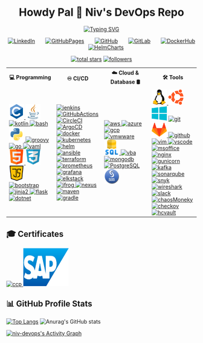 <h1 align="center">Howdy Pal 🤠 Niv's DevOps Repo</h1>

<p align="center">
  <a href="https://git.io/typing-svg"><img src="https://readme-typing-svg.demolab.com?font=Fira+Code&weight=600&size=25&duration=3500&pause=1000&color=19F302&center=true&vCenter=true&width=435&lines=DevOps+Practitioner;Ex+Venture+Capital+Analyst;Always+Learning+New+Things!" alt="Typing SVG" /></a>
</p>

<!-- Social icons section -->
<p align="center">
  <a href="https://www.linkedin.com/in/niv-zilberman/"><img width="32px" alt="LinkedIn" title="LinkedIn" src="https://i.imgur.com/yRpa1dQ.png"/></a>
  &#8287;&#8287;&#8287;&#8287;&#8287;
  <a href="https://niv-devops.github.io"><img width="35px" alt="GitHubPages" title="GitHub-Pages" src="https://cdn-icons-png.freepik.com/512/8063/8063171.png"/></a>
  &#8287;&#8287;&#8287;&#8287;&#8287;
  <a href="https://github.com/niv-devops"><img width="35px" alt="GitHub" title="GitHub" src="https://upload.wikimedia.org/wikipedia/commons/thumb/a/ae/Github-desktop-logo-symbol.svg/1024px-Github-desktop-logo-symbol.svg.png"/></a>
  &#8287;&#8287;&#8287;&#8287;&#8287;
  <a href="https://gitlab.com/realgoofy"><img width="35px" alt="GitLab" title="GitLab" src="https://img.icons8.com/nolan/200/gitlab.png"/></a>
  &#8287;&#8287;&#8287;&#8287;&#8287;
  <a href="https://hub.docker.com/u/devopsgoofy"><img width="40px" alt="DockerHub" title="DockerHub" src="https://miro.medium.com/v2/resize:fit:601/0*1XzkA-KeQkc2ugix.png"/></a>
  &#8287;&#8287;&#8287;&#8287;&#8287;
  <a href="https://artifacthub.io/packages/search?user=goofy&sort=relevance&page=1"><img width="30px" alt="HelmCharts" title="HelmCharts" src="https://artifacthub.io/static/media/placeholder_pkg_helm.png"/></a>
</p>

<p align="center">
  <a href="https://github.com/niv-devops?tab=repositories&sort=stargazers">
    <img alt="total stars" title="Total stars on GitHub" src="https://custom-icon-badges.demolab.com/github/stars/niv-devops?color=FEE12B&style=for-the-badge&labelColor=FFD300&logo=star&logoColor=black""/></a>
  <a href="https://github.com/niv-devops?tab=followers">
    <img alt="followers" title="Follow me on Github" src="https://custom-icon-badges.demolab.com/github/followers/niv-devops?color=236ad3&labelColor=1155ba&style=for-the-badge&logo=person-add&label=Follow&logoColor=white"/></a>
</p>
<Table width="100%">
  <tr>
    <th align="center" width="25%">💻 Programming</th>
    <th align="center" width="25%">♾️ CI/CD</th>
    <th align="center" width="25%">☁️ Cloud & Database 🛢️</th>
    <th align="center" width="25%">🛠️ Tools</th>
  </tr>
  <tr>
    <td>
      <a href="https://www.cprogramming.com" target="_blank" rel="noreferrer"> <img src="https://raw.githubusercontent.com/devicons/devicon/master/icons/c/c-original.svg" alt="c" width="40" height="40"/> </a>
      <a href="https://www.java.com/en" target="_blank" rel="noreferrer"> <img src="./images/java.png" alt="java" width="40" height="40"/> </a>
      <a href="https://kotlinlang.org/" target="_blank" rel="noreferrer"> <img src="https://upload.wikimedia.org/wikipedia/commons/7/74/Kotlin_Icon.png" alt="kotlin" width="40" height="40"/> </a>
      <a href="https://www.gnu.org/software/bash" target="_blank" rel="noreferrer"> <img src="https://i0.wp.com/cachecrew.com/blog/wp-content/uploads/2023/03/kisspng-bash-shell-script-command-line-interface-z-shell-5b3df572212d73.0687702015307871861359.png?fit=528%2C528&ssl=1" alt="bash" width="40" height="40"/> </a>
      <a href="https://www.python.org" target="_blank" rel="noreferrer"> <img src="https://raw.githubusercontent.com/devicons/devicon/master/icons/python/python-original.svg" alt="python" width="40" height="40"/> </a>
      <a href="https://groovy-lang.org" target="_blank" rel="noreferrer"> <img src="https://upload.wikimedia.org/wikipedia/commons/thumb/3/36/Groovy-logo.svg/800px-Groovy-logo.svg.png" alt="groovy" width="40" height="40"/> </a>
      <a href="https://go.dev/" target="_blank" rel="noreferrer"> <img src="https://miro.medium.com/v2/resize:fit:600/1*i2skbfmDsHayHhqPfwt6pA.png" alt="go" width="40" height="40"/> </a>
      <a href="https://yaml.org" target="_blank" rel="noreferrer"> <img src="https://cdn-icons-png.flaticon.com/256/9749/9749063.png" alt="yaml" width="40" height="40"/> </a>
      <a href="https://html.spec.whatwg.org" target="_blank" rel="noreferrer"> <img src="./images/html.png" alt="html" width="40" height="40"/> </a>
      <a href="https://www.w3.org/TR/CSS/#css" target="_blank" rel="noreferrer"> <img src="./images/css.png" alt="css" width="40" height="40"/> </a>
      <a href="https://ecma-international.org/publications-and-standards/standards/ecma-262/" target="_blank" rel="noreferrer"> <img src="./images/java-script.png" alt="javascript" width="40" height="40"/> </a>
      <a href="https://getbootstrap.com/" target="_blank" rel="noreferrer"> <img src="https://upload.wikimedia.org/wikipedia/commons/thumb/b/b2/Bootstrap_logo.svg/1200px-Bootstrap_logo.svg.png" alt="bootstrap" width="40" height="40"/> </a>
      <a href="https://jinja.palletsprojects.com/en/stable/" target="_blank" rel="noreferrer"> <img src="https://w.wol.ph/wp-content/uploads/2014/01/jinja2.png" alt="jinja2" width="40" height="40"/> </a>
      <a href="https://flask.palletsprojects.com/" target="_blank" rel="noreferrer"> <img src="https://img.icons8.com/?size=128&id=ewGOClUtmFX4&format=png" alt="flask" width="40" height="40"/> </a>
      <a href="https://dotnet.microsoft.com/en-us/" target="_blank" rel="noreferrer"> <img src="https://static-00.iconduck.com/assets.00/dotnet-icon-2048x2048-6nj1im30.png" alt="dotnet" width="40" height="40"/> </a>
    </td>
    <td>
      <a href="https://www.jenkins.io" target="_blank" rel="noreferrer"> <img src="https://www.vectorlogo.zone/logos/jenkins/jenkins-icon.svg" alt="jenkins" width="40" height="40"/> </a>
      <a href="https://github.com/features/actions" target="_blank" rel="noreferrer"> <img src="https://miro.medium.com/v2/resize:fit:400/1*txwKGJOoQ2W0ka_9htbu0Q.png" alt="GitHubActions" width="40" height="40"/> </a>
      <a href="https://circleci.com/" target="_blank" rel="noreferrer"> <img src="https://static-00.iconduck.com/assets.00/file-type-circleci-icon-252x256-0nzrwpuu.png" alt="CircleCI" width="40" height="40"/> </a>
      <a href="https://argoproj.github.io/cd/" target="_blank" rel="noreferrer"> <img src="https://metakube.com/content/images/2023/02/argo-icon-color.png" alt="ArgoCD" width="40" height="40"/> </a>
      <a href="https://www.docker.com/" target="_blank" rel="noreferrer"> <img src="https://miro.medium.com/v2/resize:fit:601/0*1XzkA-KeQkc2ugix.png" alt="docker" width="50" height="40"/> </a>
      <a href="https://kubernetes.io" target="_blank" rel="noreferrer"> <img src="https://www.vectorlogo.zone/logos/kubernetes/kubernetes-icon.svg" alt="kubernetes" width="40" height="40"/> </a>
      <a href="https://helm.sh/" target="_blank" rel="noreferrer"> <img src="https://miro.medium.com/v2/resize:fit:303/1*nViWw5hFgS7l3vu1RkO3YA.png" alt="helm" width="40" height="40"/> </a>
      <a href="https://www.ansible.com/" target="_blank" rel="noreferrer"> <img src="https://static-00.iconduck.com/assets.00/file-type-ansible-icon-256x256-ubp9wpth.png" alt="ansible" width="40" height="40"/> </a>
      <a href="https://www.terraform.io/" target="_blank" rel="noreferrer"> <img src="https://static-00.iconduck.com/assets.00/terraform-icon-1803x2048-hodrzd3t.png" alt="terraform" width="40" height="40"/> </a>
      <a href="https://prometheus.io/" target="_blank" rel="noreferrer"> <img src="https://static-00.iconduck.com/assets.00/prometheus-icon-511x512-1vmxbcxr.png" alt="prometheus" width="40" height="40"/> </a>
      <a href="https://grafana.com/" target="_blank" rel="noreferrer"> <img src="https://upload.wikimedia.org/wikipedia/commons/3/3b/Grafana_icon.svg" alt="grafana" width="40" height="40"/> </a>
      <a href="https://www.elastic.co/" target="_blank" rel="noreferrer"> <img src="https://global.discourse-cdn.com/uipath/optimized/3X/5/4/5461df8fd2fe783981b0180332821184b729980e_2_500x500.png" alt="elkstack" width="40" height="40"/> </a>
      <a href="https://jfrog.com/" target="_blank" rel="noreferrer"> <img src="https://store-images.s-microsoft.com/image/apps.3514.bbb1f9f4-3059-4d4e-b1b0-d8d71eb78110.560d9849-ba87-4cdc-85fd-d5d2c182b58d.ef1a1c8b-a55c-455b-860c-54aa765c94d1.png" alt="jfrog" width="40" height="40"/> </a>
      <a href="https://help.sonatype.com/en/sonatype-nexus-repository.html" target="_blank" rel="noreferrer"> <img src="https://miro.medium.com/v2/resize:fit:256/1*2b4k1_SmKkNRgqZV-NMFQg.png" alt="nexus" width="40" height="40"/> </a>
      <a href="https://maven.apache.org/" target="_blank" rel="noreferrer"> <img src="https://www.zeespire.com/assets/images/posts/0013/maven.png" alt="maven" width="40" height="40"/> </a>
      <a href="https://gradle.org/" target="_blank" rel="noreferrer"> <img src="https://cdn.iconscout.com/icon/free/png-256/free-gradle-2-1174969.png" alt="gradle" width="40" height="40"/> </a>
    </td>
    <td>
      <a href="https://aws.amazon.com" target="_blank" rel="noreferrer"> <img src="https://www.steerbridge.com/hs-fs/hubfs/Assets_2023/aws%20white%20transparent.png?width=400&height=259&name=aws%20white%20transparent.png" alt="aws" width="40" height="40"/> </a>
      <a href="https://azure.microsoft.com/en-us" target="_blank" rel="noreferrer"> <img src="https://upload.wikimedia.org/wikipedia/commons/thumb/f/fa/Microsoft_Azure.svg/1200px-Microsoft_Azure.svg.png" alt="azure" width="40" height="40"/> </a>
      <a href="https://cloud.google.com/?hl=en" target="_blank" rel="noreferrer"> <img src="https://www.univio.com/wp-content/uploads/2023/07/GCP-Logo-sygnet-1.png" alt="gcp" width="40" height="40"/> </a>
      <a href="https://www.vmware.com/" target="_blank" rel="noreferrer"> <img src="https://www.cloudcomputing-news.net/wp-content/uploads/2022/02/vmware-logo.png" alt="vmwware" width="40" height="40"/> </a>
      <a href="https://www.mysql.com" target="_blank" rel="noreferrer"> <img src="./images/sql.png" alt="mysql" width="40" height="40"/> </a>
      <a href="https://learn.microsoft.com/en-us/office/vba/api/overview/" target="_blank" rel="noreferrer"> <img src="https://virochenko.gallerycdn.vsassets.io/extensions/virochenko/vba-fullcodesnippets/1.4.0/1699541420755/Microsoft.VisualStudio.Services.Icons.Default" alt="vba" width="40" height="40"/> </a>
      <a href="https://www.mongodb.com" target="_blank" rel="noreferrer"> <img src="https://miro.medium.com/v2/resize:fit:512/1*doAg1_fMQKWFoub-6gwUiQ.png" alt="mongodb" width="40" height="40"/> </a>
      <a href="https://www.postgresql.org/" target="_blank" rel="noreferrer"> <img src="https://upload.wikimedia.org/wikipedia/commons/thumb/2/29/Postgresql_elephant.svg/800px-Postgresql_elephant.svg.png" alt="PostgreSQL" width="40" height="40"/> </a>
      <a href="https://www.sas.com/en_us/home.html" target="_blank" rel="noreferrer"> <img src="./images/sas.png" alt="sas" width="40" height="40"/> </a>
    </td>
    <td>
      <a href="https://www.linux.org" target="_blank" rel="noreferrer"> <img src="./images/linux.png" alt="linux" width="40" height="40"/> </a>
      <a href="https://ubuntu.com" target="_blank" rel="noreferrer"> <img src="./images/ubuntu.png" alt="ubuntu" width="40" height="40"/> </a>
      <a href="https://www.microsoft.com/en-us/windows" target="_blank" rel="noreferrer"><img src="./images/windows.png" alt="windows" width="40" height="40"/></a>
      <a href="https://git-scm.com/" target="_blank" rel="noreferrer"> <img src="https://www.vectorlogo.zone/logos/git-scm/git-scm-icon.svg" alt="git" width="40" height="40"/> </a>
      <a href="https://about.gitlab.com" target="_blank" rel="noreferrer"> <img src="./images/gitlab.png" alt="gitlab" width="40" height="40"/> </a>
      <a href="https://github.com/about" target="_blank" rel="noreferrer"> <img src="https://img.icons8.com/ios_filled/512/FFFFFF/github.png" alt="github" width="40" height="40"/> </a>
      <a href="https://www.vim.org" target="_blank" rel="noreferrer"> <img src="https://upload.wikimedia.org/wikipedia/commons/9/9f/Vimlogo.svg" alt="vim" width="40" height="40"/> </a>
      <a href="https://code.visualstudio.com" target="_blank" rel="noreferrer"> <img src="https://i0.wp.com/teech.com.br/wp-content/uploads/2020/01/VsCode.png?fit=512%2C512" alt="vscode" width="40" height="40"/> </a>
      <a href="https://www.office.com" target="_blank" rel="noreferrer"> <img src="https://iconape.com/wp-content/png_logo_vector/microsoft-office-logo-2019-present.png" alt="msoffice" width="40" height="40"/> </a>
      <a href="https://nginx.org/en/" target="_blank" rel="noreferrer"> <img src="https://cdn.iconscout.com/icon/free/png-512/free-nginx-logo-icon-download-in-svg-png-gif-file-formats--technology-social-media-company-brand-vol-5-pack-logos-icons-2945048.png?f=webp&w=256" alt="nginx" width="40" height="40"/> </a>
      <a href="https://gunicorn.org/" target="_blank" rel="noreferrer"> <img src="https://static-00.iconduck.com/assets.00/gunicorn-icon-2048x1245-14wjcllu.png" alt="gunicorn" width="40" height="40"/> </a>
      <a href="https://kafka.apache.org/" target="_blank" rel="noreferrer"> <img src="https://www.sentinelone.com/wp-content/uploads/2019/07/19130737/Kafka_use_cases_indicated_by_Kafka_logo_with_Scalyr_colors.png" alt="kafka" width="40" height="40"/> </a>
      <a href="https://www.sonarsource.com/" target="_blank" rel="noreferrer"> <img src="https://cdn.worldvectorlogo.com/logos/sonarqube-1.svg" alt="sonarqube" width="40" height="40"/> </a>
      <a href="https://snyk.io" target="_blank" rel="noreferrer"> <img src="https://cdnlogo.com/logos/s/52/snyk.svg" alt="snyk" width="40" height="40"/> </a>
      <a href="https://www.wireshark.org/" target="_blank" rel="noreferrer"> <img src="https://upload.wikimedia.org/wikipedia/commons/thumb/c/c6/Wireshark_icon_new.png/480px-Wireshark_icon_new.png" alt="wireshark" width="40" height="40"/> </a>
      <a href="https://slack.com" target="_blank" rel="noreferrer"> <img src="https://www.steel-eye.com/hubfs/Slack%20Logo.png" alt="slack" width="40" height="40"/> </a>
      <a href="https://netflix.github.io/chaosmonkey/" target="_blank" rel="noreferrer"> <img src="https://netflix.github.io/chaosmonkey/logo.png" alt="chaosMoneky" width="40" height="40"/> </a>
      <a href="https://www.checkov.io/" target="_blank" rel="noreferrer"> <img src="https://miro.medium.com/v2/resize:fit:861/1*pCFbZ09LlUJpQdR21nnH0Q.png" alt="checkov" width="40" height="40"/> </a>
      <a href="https://www.vaultproject.io/" target="_blank" rel="noreferrer"> <img src="https://www.terasky.com/wp-content/uploads/Group-463-1.svg" alt="hcvault" width="40" height="40"/> </a>
    </td>
  </tr>
</table>

## 🎓 Certificates
<a href="https://www.credly.com/badges/6479e509-b1a1-4fa6-897b-a9df93da6d7f/public_url" target="_blank" rel="noreferrer"> <img src="https://d1.awsstatic.com/training-and-certification/certification-badges/AWS-Certified-Cloud-Practitioner_badge.634f8a21af2e0e956ed8905a72366146ba22b74c.png" alt="ccp" width="100" height="100"/> </a>
<a href="https://help.sap.com/docs/SAP_S4HANA_ON-PREMISE" target="_blank" rel="noreferrer"> <img src="./images/sap.png" alt="sap" width="120" height="100"/> </a>

## 📊 GitHub Profile Stats
<!-- https://github.com/anuraghazra/github-readme-stats -->
[![Top Langs](https://github-readme-stats.vercel.app/api/top-langs/?username=niv-devops&layout=donut&theme=ambient_gradient)](https://github.com/niv-devops/github-readme-stats)
![Anurag's GitHub stats](https://github-readme-stats.vercel.app/api?username=niv-devops&show_icons=true&theme=radical)

<!-- https://github.com/ashutosh00710/github-readme-activity-graph -->
<a href="https://github.com/ashutosh00710/github-readme-activity-graph"><img alt="niv-devops's Activity Graph" src="https://github-readme-activity-graph.vercel.app/graph/?username=niv-devops&bg_color=1F222E&color=&line=F85D7F&point=FFFFFF&hide_border=true" /></a>
